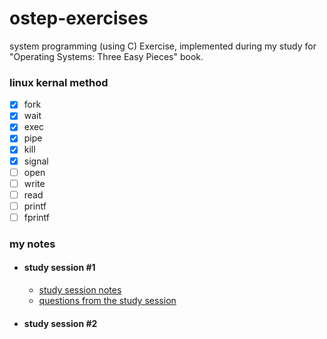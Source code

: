 # ostep-exercises
system programming (using C) Exercise,
implemented during my study for "Operating Systems: Three Easy Pieces" book.


### linux kernal method
- [X] fork
- [X] wait 
- [X] exec
- [X] pipe
- [X] kill
- [X] signal
- [ ] open
- [ ] write
- [ ] read
- [ ] printf
- [ ] fprintf

### my notes
* #### study session #1
  * [study session notes](https://docs.google.com/document/d/1gYyEuf_8YhQ28jbhnH150_HsoRnPBNwaEBYhBGEW8Kg/edit)
  * [questions from the study session](https://docs.google.com/document/d/1pBg1EbzbM4VeLgnxthvhkE_NQn8soXRnUkPJHkkM17E/edit)
* #### study session #2
